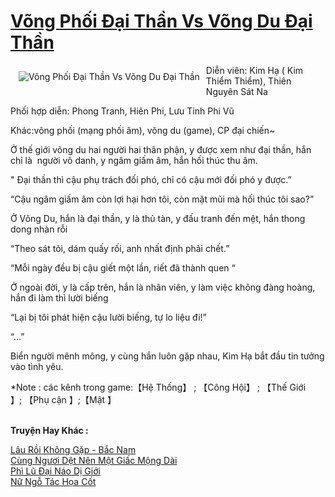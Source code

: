 <a href="https://utruyen.com/vong-phoi-dai-than-vs-vong-du-dai-than/22633/" title="Võng Phối Đại Thần Vs Võng Du Đại Thần"><h1>Võng Phối Đại Thần Vs Võng Du Đại Thần</h1></a><div style="display:table"><img align="right" style="float: left; padding: 10px;" src="https://utruyen.com/images/story/200x260/vong-phoi-dai-than-vs-vong-du-dai-than.jpg" alt="Võng Phối Đại Thần Vs Võng Du Đại Thần">Diễn viên: Kim Hạ ( Kim Thiểm Thiểm), Thiên Nguyên Sát Na<p></p>Phối hợp diễn: Phong Tranh, Hiên Phi, Lưu Tinh Phi Vũ<p></p>Khác:võng phối (mạng phối âm), võng du (game), CP đại chiến~<p></p>Ở thế giới võng du hai người hai thân phận, y được xem như đại thần, hắn chỉ là  người vô danh, y ngâm giấm âm, hắn hối thúc thu âm.<p></p>" Đại thần thì cậu phụ trách đối phó, chỉ có cậu mới đối phó y được.”<p></p>“Cậu ngâm giấm âm còn lợi hại hơn tôi, còn mặt mũi mà hối thúc tôi sao?”<p></p>Ở Võng Du, hắn là đại thần, y là thủ tàn, y đấu tranh đến mệt, hắn thong dong nhàn rỗi<p></p>“Theo sát tôi, dám quấy rối, anh nhất định phải chết.”<p></p>“Mỗi ngày đều bị cậu giết một lần, riết đã thành quen “<p></p>Ở ngoài đời, y là cấp trên, hắn là nhân viên, y làm việc không đàng hoàng, hắn đi làm thì lười biếng<p></p>“Lại bị tôi phát hiện cậu lười biếng, tự lo liệu đi!”<p></p>“…”<p></p>Biển người mênh mông, y cùng hắn luôn gặp nhau, Kim Hạ bắt đầu tin tưởng vào tình yêu.<p></p>*Note : các kênh trong game:【Hệ Thống】 ; 【Công Hội】 ; 【Thế Giới 】; 【Phụ cận 】;【Mật 】</div><p><br><b>Truyện Hay Khác :</b></p><a href="https://utruyen.com/lau-roi-khong-gap-bac-nam/22626/" alt="Lâu Rồi Không Gặp - Bắc Nam">Lâu Rồi Không Gặp - Bắc Nam</a><br/><a href="https://github.com/quanluxury/dammy/tree/master/truyenhay/24963/" alt="Cùng Ngươi Dệt Nên Một Giấc Mộng Dài">Cùng Ngươi Dệt Nên Một Giấc Mộng Dài</a><br/><a href="https://www.flickr.com/photos/183745219@N08/49315385271/" alt="Phì Lũ Đại Náo Dị Giới">Phì Lũ Đại Náo Dị Giới</a><br/><a href="https://github.com/quanluxury/truyenhot/tree/master/truyenhay/17504/" alt="Nữ Ngỗ Tác Họa Cốt">Nữ Ngỗ Tác Họa Cốt</a><br/>